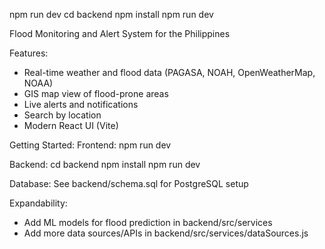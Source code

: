npm run dev
cd backend
npm install
npm run dev

Flood Monitoring and Alert System for the Philippines

Features:
- Real-time weather and flood data (PAGASA, NOAH, OpenWeatherMap, NOAA)
- GIS map view of flood-prone areas
- Live alerts and notifications
- Search by location
- Modern React UI (Vite)

Getting Started:
Frontend:
npm run dev

Backend:
cd backend
npm install
npm run dev

Database:
See backend/schema.sql for PostgreSQL setup

Expandability:
- Add ML models for flood prediction in backend/src/services
- Add more data sources/APIs in backend/src/services/dataSources.js
